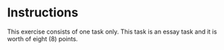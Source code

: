 # Instructions
This exercise consists of one task only. This task is an essay task and it is worth of eight (8) points.